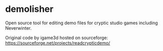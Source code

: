 # demolisher
Open source tool for editing demo files for cryptic studio games including Neverwinter.

Original code by igame3d hosted on sourceforge:
https://sourceforge.net/projects/readcrypticdemo/
